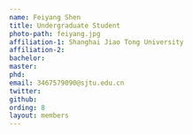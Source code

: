 ```yaml
---
name: Feiyang Shen
title: Undergraduate Student
photo-path: feiyang.jpg
affiliation-1: Shanghai Jiao Tong University
affiliation-2: 
bachelor:
master: 
phd:  
email: 3467579090@sjtu.edu.cn
twitter: 
github: 
ording: 8
layout: members
---
```


